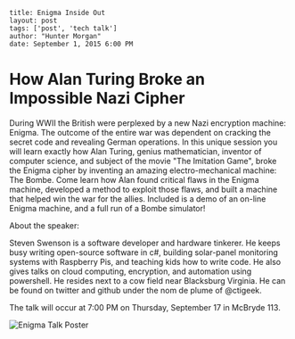 ```
title: Enigma Inside Out
layout: post
tags: ['post', 'tech talk']
author: "Hunter Morgan"
date: September 1, 2015 6:00 PM
```

How Alan Turing Broke an Impossible Nazi Cipher
===============================================

During WWII the British were perplexed by a new Nazi encryption machine:
Enigma. The outcome of the entire war was dependent on cracking the secret
code and revealing German operations. In this unique session you will learn
exactly how Alan Turing, genius mathematician, inventor of computer science,
and subject of the movie "The Imitation Game", broke the Enigma cipher by
inventing an amazing electro-mechanical machine: The Bombe. Come learn how
Alan found critical flaws in the Enigma machine, developed a method to
exploit those flaws, and built a machine that helped win the war for the
allies. Included is a demo of an on-line Enigma machine, and a full run of a
Bombe simulator!

About the speaker:
  
Steven Swenson is a software developer and hardware tinkerer. He keeps busy
writing open-source software in c#, building solar-panel monitoring systems
with Raspberry Pis, and teaching kids how to write code. He also gives talks
on cloud computing, encryption, and automation using powershell. He resides
next to a cow field near Blacksburg Virginia. He can be found on twitter and
github under the nom de plume of @ctigeek.

The talk will occur at 7:00 PM on Thursday, September 17 in McBryde 113.

![Enigma Talk Poster](/images/enigma-talk.png)

